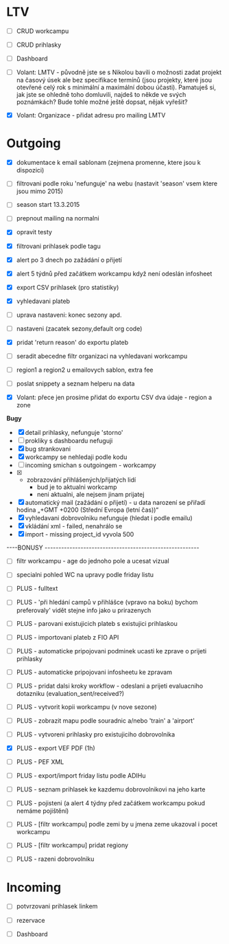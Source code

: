# LTV
 - [ ] CRUD workcampu
 - [ ] CRUD prihlasky 
 - [ ] Dashboard

 - [ ]  Volant: LMTV - původně jste se s Nikolou bavili o možnosti zadat projekt na časový úsek ale bez specifikace termínů (jsou projekty, které jsou otevřené celý rok s minimální a maximální dobou účasti). Pamatuješ si, jak jste se ohledně toho domluvili, najdeš to někde ve svých poznámkách? Bude tohle možné ještě dopsat, nějak vyřešit?
 - [x]  Volant: Organizace - přidat adresu pro mailing LMTV

# Outgoing
 - [x] dokumentace k email sablonam (zejmena promenne, ktere jsou k dispozici)
 - [ ] filtrovani podle roku 'nefunguje' na webu (nastavit 'season' vsem ktere jsou mimo 2015)
 - [ ] season start 13.3.2015
 - [ ] prepnout mailing na normalni
 
 - [x] opravit testy
 - [x] filtrovani prihlasek podle tagu
 - [x] alert po 3 dnech po zažádání o přijetí
 - [x] alert 5 týdnů před začátkem workcampu když není odeslán infosheet
 - [x] export CSV prihlasek (pro statistiky)
 - [x] vyhledavani plateb
 - [ ] uprava nastaveni: konec sezony apd.

 - [ ] nastaveni (zacatek sezony,default org code)
 - [x] pridat 'return reason' do exportu plateb
 - [ ] seradit abecedne filtr organizaci na vyhledavani workcampu
 - [ ] region1 a region2 u emailovych sablon, extra fee
 - [ ] poslat snippety a seznam helperu na data

 - [x]  Volant: přece jen prosíme přidat do exportu CSV dva údaje - region a zone

__Bugy__
 - [x] detail prihlasky, nefunguje 'storno'
 - [ ] prokliky s dashboardu nefuguji
 - [x] bug strankovani
 - [x] workcampy se nehledaji podle kodu
 - [ ] incoming smichan s outgoingem - workcampy
 - [x] - zobrazování přihlášených/přijatých lidí
       - bud je to aktualni workcamp
       - neni aktualni, ale nejsem jinam prijatej
 - [x] automatický mail (zažádání o přijetí) - u data narození se přiřadí hodina „+GMT +0200 (Střední Evropa (letní čas))“
 - [x] vyhledavani dobrovolniku nefunguje (hledat i podle emailu)
 - [x] vkládání xml - failed, nenahrálo se
 - [x] import - missing project_id vyvola 500

----BONUSY --------------------------------------------------------

 - [ ] filtr workcampu - age do jednoho pole a ucesat vizual
 - [ ] specialni pohled WC na upravy podle friday listu
 - [ ] PLUS - fulltext
 - [ ] PLUS - 'při hledání campů v přihlášce (vpravo na boku) bychom preferovaly' vidět stejne info jako u prirazenych
 - [ ] PLUS - parovani existujicich plateb s existujici prihlaskou
 - [ ] PLUS - importovani plateb z FIO API
 - [ ] PLUS - automaticke pripojovani podminek ucasti ke zprave o prijeti prihlasky
 - [ ] PLUS - automaticke pripojovani infosheetu ke zpravam
 - [ ] PLUS - pridat dalsi kroky workflow - odeslani a prijeti evaluacniho dotazniku (evaluation_sent/received?)
 - [ ] PLUS - vytvorit kopii workcampu (v nove sezone)
 - [ ] PLUS - zobrazit mapu podle souradnic a/nebo 'train' a 'airport'
 - [ ] PLUS - vytvoreni prihlasky pro existujiciho dobrovolnika
 - [x] PLUS - export VEF PDF (1h)
 - [ ] PLUS - PEF XML
 - [ ] PLUS - export/import friday listu podle ADIHu
 - [ ] PLUS - seznam prihlasek ke kazdemu dobrovolnikovi na jeho karte
 - [ ] PLUS - pojisteni (a alert 4 týdny před začátkem workcampu pokud nemáme pojištění)

 - [ ] PLUS - [filtr workcampu] podle zemi by u jmena zeme ukazoval i pocet workcampu
 - [ ] PLUS - [filtr workcampu] pridat regiony
 - [ ] PLUS - razeni dobrovolniku




# Incoming

 - [ ] potvrzovani prihlasek linkem
 - [ ] rezervace
 - [ ] Dashboard



